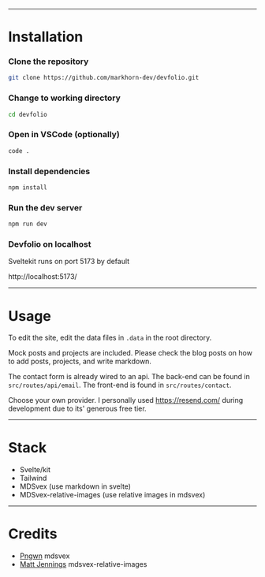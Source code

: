 ___
# Installation

### Clone the repository
```bash
git clone https://github.com/markhorn-dev/devfolio.git
```
### Change to working directory
```bash
cd devfolio
```

### Open in VSCode (optionally)
```bash
code .
```

### Install dependencies
```bash
npm install
```

### Run the dev server
```bash
npm run dev
```

### Devfolio on localhost
Sveltekit runs on port 5173 by default

http://localhost:5173/

___

# Usage

To edit the site, edit the data files in `.data` in the root directory.

Mock posts and projects are included. Please check the blog posts on how to add posts, projects, and write markdown.

The contact form is already wired to an api. The back-end can be found in `src/routes/api/email`. The front-end is found in `src/routes/contact`. 

Choose your own provider. I personally used <https://resend.com/> during development due to its' generous free tier.

___

# Stack
* Svelte/kit
* Tailwind
* MDSvex (use markdown in svelte)
* MDSvex-relative-images (use relative images in mdsvex)

___

# Credits
 
* [Pngwn](https://github.com/pngwn) mdsvex
* [Matt Jennings](https://github.com/mattjennings) mdsvex-relative-images
